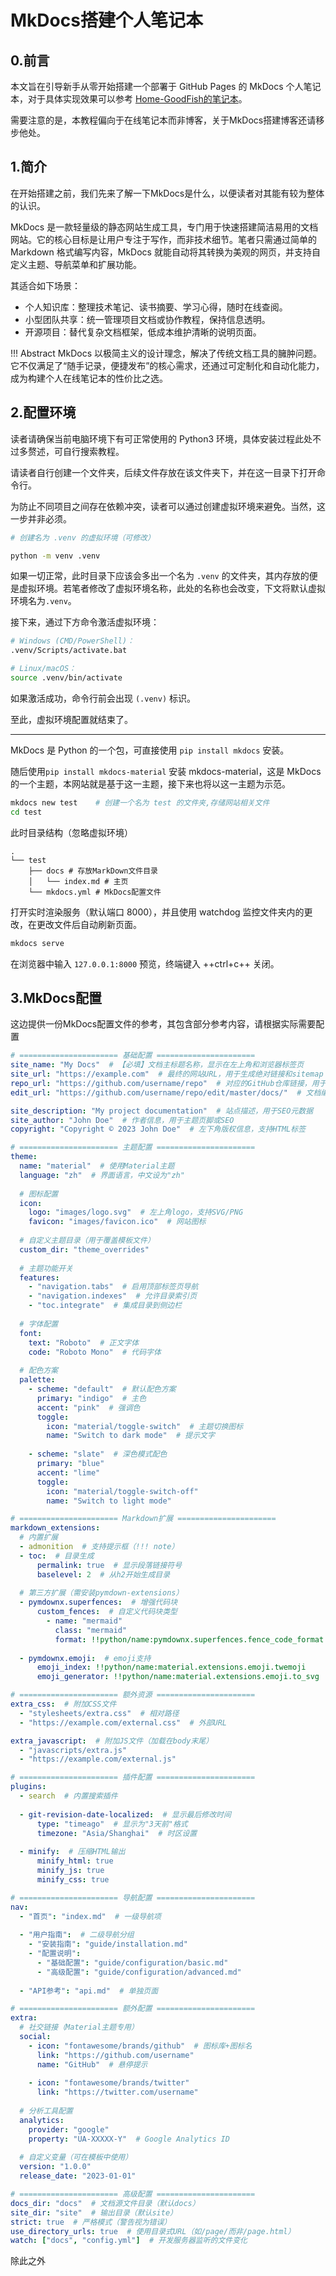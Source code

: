 # MkDocs搭建个人笔记本

## 0.前言

本文旨在引导新手从零开始搭建一个部署于 GitHub Pages 的 MkDocs 个人笔记本，对于具体实现效果可以参考 [Home-GoodFish的笔记本](https://note.goodfish.site)。

需要注意的是，本教程偏向于在线笔记本而非博客，关于MkDocs搭建博客还请移步他处。

## 1.简介

在开始搭建之前，我们先来了解一下MkDocs是什么，以便读者对其能有较为整体的认识。

MkDocs 是一款轻量级的静态网站生成工具，专门用于快速搭建简洁易用的文档网站。它的核心目标是让用户专注于写作，而非技术细节。笔者只需通过简单的 Markdown 格式编写内容，MkDocs 就能自动将其转换为美观的网页，并支持自定义主题、导航菜单和扩展功能。

其适合如下场景：

 - 个人知识库：整理技术笔记、读书摘要、学习心得，随时在线查阅。
 - 小型团队共享：统一管理项目文档或协作教程，保持信息透明。
 - 开源项目：替代复杂文档框架，低成本维护清晰的说明页面。

!!! Abstract
    MkDocs 以极简主义的设计理念，解决了传统文档工具的臃肿问题。它不仅满足了“随手记录，便捷发布”的核心需求，还通过可定制化和自动化能力，成为构建个人在线笔记本的性价比之选。

## 2.配置环境

读者请确保当前电脑环境下有可正常使用的 Python3 环境，具体安装过程此处不过多赘述，可自行搜索教程。

请读者自行创建一个文件夹，后续文件存放在该文件夹下，并在这一目录下打开命令行。

为防止不同项目之间存在依赖冲突，读者可以通过创建虚拟环境来避免。当然，这一步并非必须。

```bash
# 创建名为 .venv 的虚拟环境（可修改）

python -m venv .venv

```

如果一切正常，此时目录下应该会多出一个名为 `.venv` 的文件夹，其内存放的便是虚拟环境。若笔者修改了虚拟环境名称，此处的名称也会改变，下文将默认虚拟环境名为`.venv`。

接下来，通过下方命令激活虚拟环境：

```bash
# Windows (CMD/PowerShell)：
.venv/Scripts/activate.bat

# Linux/macOS：
source .venv/bin/activate
```

如果激活成功，命令行前会出现 `(.venv)` 标识。

至此，虚拟环境配置就结束了。

------

MkDocs 是 Python 的一个包，可直接使用 `pip install mkdocs` 安装。

随后使用`pip install mkdocs-material` 安装 mkdocs-material，这是 MkDocs 的一个主题，本网站就是基于这一主题，接下来也将以这一主题为示范。

```bash
mkdocs new test    # 创建一个名为 test 的文件夹,存储网站相关文件
cd test
```

此时目录结构（忽略虚拟环境）

```text
.
└── test
    ├── docs # 存放MarkDown文件目录
    │   └── index.md # 主页
    └── mkdocs.yml # MkDocs配置文件
```

打开实时渲染服务（默认端口 8000），并且使用 watchdog 监控文件夹内的更改，在更改文件后自动刷新页面。

```bash
mkdocs serve
```

在浏览器中输入 `127.0.0.1:8000` 预览，终端键入 ++ctrl+c++ 关闭。

## 3.MkDocs配置

这边提供一份MkDocs配置文件的参考，其包含部分参考内容，请根据实际需要配置

```yaml
# ====================== 基础配置 ======================
site_name: "My Docs"  # 【必填】文档主标题名称，显示在左上角和浏览器标签页
site_url: "https://example.com"  # 最终的网站URL，用于生成绝对链接和sitemap
repo_url: "https://github.com/username/repo"  # 对应的GitHub仓库链接，用于右上角图标链接
edit_url: "https://github.com/username/repo/edit/master/docs/"  # 文档编辑链接，设置后会显示"编辑此页"按钮

site_description: "My project documentation"  # 站点描述，用于SEO元数据
site_author: "John Doe"  # 作者信息，用于主题页脚或SEO
copyright: "Copyright © 2023 John Doe"  # 左下角版权信息，支持HTML标签

# ====================== 主题配置 ======================
theme:
  name: "material"  # 使用Material主题
  language: "zh"  # 界面语言，中文设为"zh"
  
  # 图标配置
  icon:
    logo: "images/logo.svg"  # 左上角logo，支持SVG/PNG
    favicon: "images/favicon.ico"  # 网站图标
  
  # 自定义主题目录（用于覆盖模板文件）
  custom_dir: "theme_overrides"
  
  # 主题功能开关
  features:
    - "navigation.tabs"  # 启用顶部标签页导航
    - "navigation.indexes"  # 允许目录索引页
    - "toc.integrate"  # 集成目录到侧边栏
  
  # 字体配置
  font:
    text: "Roboto"  # 正文字体
    code: "Roboto Mono"  # 代码字体
  
  # 配色方案
  palette: 
    - scheme: "default"  # 默认配色方案
      primary: "indigo"  # 主色
      accent: "pink"  # 强调色
      toggle:
        icon: "material/toggle-switch"  # 主题切换图标
        name: "Switch to dark mode"  # 提示文字
    
    - scheme: "slate"  # 深色模式配色
      primary: "blue"
      accent: "lime"
      toggle:
        icon: "material/toggle-switch-off"
        name: "Switch to light mode"

# ====================== Markdown扩展 ======================
markdown_extensions:
  # 内置扩展
  - admonition  # 支持提示框（!!! note）
  - toc:  # 目录生成
      permalink: true  # 显示段落链接符号
      baselevel: 2  # 从h2开始生成目录
  
  # 第三方扩展（需安装pymdown-extensions）
  - pymdownx.superfences:  # 增强代码块
      custom_fences:  # 自定义代码块类型
        - name: "mermaid"
          class: "mermaid"
          format: !!python/name:pymdownx.superfences.fence_code_format
  
  - pymdownx.emoji:  # emoji支持
      emoji_index: !!python/name:material.extensions.emoji.twemoji
      emoji_generator: !!python/name:material.extensions.emoji.to_svg

# ====================== 额外资源 ======================
extra_css:  # 附加CSS文件
  - "stylesheets/extra.css"  # 相对路径
  - "https://example.com/external.css"  # 外部URL

extra_javascript:  # 附加JS文件（加载在body末尾）
  - "javascripts/extra.js"
  - "https://example.com/external.js"

# ====================== 插件配置 ======================
plugins:
  - search  # 内置搜索插件
  
  - git-revision-date-localized:  # 显示最后修改时间
      type: "timeago"  # 显示为"3天前"格式
      timezone: "Asia/Shanghai"  # 时区设置
  
  - minify:  # 压缩HTML输出
      minify_html: true
      minify_js: true
      minify_css: true

# ====================== 导航配置 ======================
nav:
  - "首页": "index.md"  # 一级导航项
  
  - "用户指南":  # 二级导航分组
    - "安装指南": "guide/installation.md"
    - "配置说明": 
      - "基础配置": "guide/configuration/basic.md"
      - "高级配置": "guide/configuration/advanced.md"
  
  - "API参考": "api.md"  # 单独页面

# ====================== 额外配置 ======================
extra:
  # 社交链接（Material主题专用）
  social:
    - icon: "fontawesome/brands/github"  # 图标库+图标名
      link: "https://github.com/username"
      name: "GitHub"  # 悬停提示
    
    - icon: "fontawesome/brands/twitter"
      link: "https://twitter.com/username"
  
  # 分析工具配置
  analytics:
    provider: "google"
    property: "UA-XXXXX-Y"  # Google Analytics ID
  
  # 自定义变量（可在模板中使用）
  version: "1.0.0"
  release_date: "2023-01-01"

# ====================== 高级配置 ======================
docs_dir: "docs"  # 文档源文件目录（默认docs）
site_dir: "site"  # 输出目录（默认site）
strict: true  # 严格模式（警告视为错误）
use_directory_urls: true  # 使用目录式URL（如/page/而非/page.html）
watch: ["docs", "config.yml"]  # 开发服务器监听的文件变化
```

除此之外